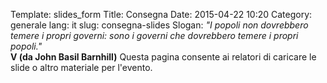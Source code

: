 Template: slides_form
Title: Consegna
Date: 2015-04-22 10:20
Category: generale
lang: it
slug: consegna-slides
Slogan: <i>"I popoli non dovrebbero temere i propri governi: sono i governi che dovrebbero temere i propri popoli."</i><br/><b>V (da John Basil Barnhill)</b>
Questa pagina consente ai relatori di caricare le slide o altro materiale per l'evento.

